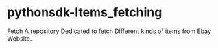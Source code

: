 # pythonsdk-Items_fetching
Fetch
A repository Dedicated to fetch Different kinds of items from Ebay Website. 
